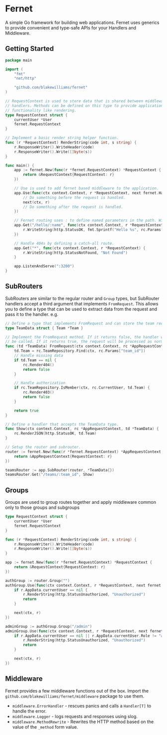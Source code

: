 # Fernet

A simple Go framework for building web applications. Fernet uses generics to
provide convenient and type-safe APIs for your Handlers and Middleware.

## Getting Started

```go
package main

import (
    "fmt"
    "net/http"

    "github.com/blakewilliams/fernet"
)

// RequestContext is used to store data that is shared between middleware and
// handlers. Methods can be defined on this type to provide application specific
// functionality like rendering.
type RequestContext struct {
    currentUser *User
    fernet.RequestContext
}

// Implement a basic render string helper function.
func (r *RequestContext) RenderString(code int, s string) {
    r.ResponseWriter().WriteHeader(code)
    r.ResponseWriter().Write([]byte(s))
}

func main() {
    app := fernet.New(func(r *fernet.RequestContext) *RequestContext {
        return &RequestContext{RequestContext: r}
    })

    // Use is used to add fernet based middleware to the application.
    app.Use(func(ctx context.Context, r *RequestContext, next fernet.Handler[RequestContext]) {
        // Do something before the request is handled.
        next(ctx, r)
        // Do something after the request is handled.
    })

    // Fernet routing uses : to define named parameters in the path. Wildcards are also supported via *.
    app.Get("/hello/:name", func(ctx context.Context, r *RequestContext) {
        r.WriteString(http.StatusOK, fmt.Sprintf("Hello %s", rc.Params()["name"]))
    })

    // Handle 404s by defining a catch-all route.
    app.Get("*", func(ctx context.Context, r *RequestContext) {
        r.WriteString(http.StatusNotFound, "Not Found")
    }

    app.ListenAndServe(":3200")
}
```

## SubRouters

SubRouters are similar to the regular router and `Group` types, but SubRouter handlers accept a third argument that implements `FromRequest`. This allows you to define a type that can be used to extract data from the request and pass it to the handler. e.g.

```go
// Define a type that implements FromRequest and can store the team record.
type TeamData struct { Team *Team }

// Implement the FromRequest method. If it returns false, the handler will not
// be called. If it returns true, the request will be processed as normal.
func (td *TeamData) FromRequest(ctx context.Context, rc *AppRequestContext) error {
    td.Team = rc.TeamRepository.Find(ctx, rc.Params["team_id"])
    // Handle missing data
    if td.Team == nil {
        rc.Render404()
        return false
    }

    // Handle authorization
    if rc.TeamRepository.IsMember(ctx, rc.CurrentUser, td.Team) {
        rc.Render403()
        return false
    }

    return true
}

// Define a handler that accepts the TeamData type.
func Show(ctx context.Context, rc *AppRequestContext, td *TeamData) {
    rc.RenderJSON(http.StatusOK, td.Team)
}

// Setup the router and subrouter.
router := fernet.New(func(r *fernet.RequestContext) *AppRequestContext {
    return &AppRequestContext{RequestContext: r}
})

teamsRouter := app.SubRouter(router, *TeamData{})
teamsRouter.Get("/teams/:team_id", Show)
```

## Groups

Groups are used to group routes together and apply middleware common only to those groups and subgroups

```go
type RequestContext struct {
    currentUser *User
    fernet.RequestContext
}

func (r *RequestContext) RenderString(code int, s string) {
    r.ResponseWriter().WriteHeader(code)
    r.ResponseWriter().Write([]byte(s))
}

app := fernet.New(func(r *fernet.RequestContext) *RequestContext {
    return &RequestContext{RequestContext: r}
})

authGroup := router.Group("")
authGroup.Use(func(ctx context.Context, r *RequestContext, next fernet.Handler[RequestContext]) {
    if r.AppData.currentUser == nil {
        r.RenderString(http.StatusUnauthorized, "Unauthorized")
        return
    }

    next(ctx, r)
})

adminGroup := authGroup.Group("/admin")
adminGroup.Use(func(ctx context.Context, r *RequestContext, next fernet.Handler[RequestContext]) {
    if r.AppData.currentUser == nil || r.AppData.currentUser.Role != "admin" {
        r.RenderString(http.StatusUnauthorized, "Unauthorized")
        return
    }

    next(ctx, r)
})
```

## Middleware

Fernet provides a few middleware functions out of the box. Import the
`github.com/blakewilliams/fernet/middleware` package to use them.

- `middleware.ErrorHandler` - rescues panics and calls a `Handler[T]` to handle
  the error.
- `middleware.Logger` - logs requests and responses using slog.
- `middleware.MethodRewrite` - Rewrites the HTTP method based on the value of the `_method` form value.
